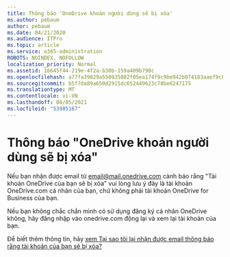 ```yaml
---
title: Thông báo 'OneDrive khoản người dùng sẽ bị xóa'
ms.author: pebaum
author: pebaum
ms.date: 04/21/2020
ms.audience: ITPro
ms.topic: article
ms.service: o365-administration
ROBOTS: NOINDEX, NOFOLLOW
localization_priority: Normal
ms.assetid: 16645f44-219e-4f2a-b30b-159a409b790c
ms.openlocfilehash: a77fa39829a550935882f05ea174f9c9be942b074183aaef9c0e464c94cfb4ba
ms.sourcegitcommit: b5f7da89a650d2915dc652449623c78be6247175
ms.translationtype: MT
ms.contentlocale: vi-VN
ms.lasthandoff: 08/05/2021
ms.locfileid: "53985167"
---
```

# <a name="onedrive-account-will-be-deleted-message"></a>Thông báo "OneDrive khoản người dùng sẽ bị xóa"

Nếu bạn nhận được email từ email@mail.onedrive.com cảnh báo rằng "Tài khoản OneDrive của bạn sẽ bị xóa" vui lòng lưu ý đây là tài khoản OneDrive.com cá nhân của bạn, chứ không phải tài khoản OneDrive for Business của bạn. 
  
Nếu bạn không chắc chắn mình có sử dụng đăng ký cá nhân OneDrive không, hãy đăng nhập vào onedrive.com động lại và xem lại tài khoản của bạn.
  
Để biết thêm thông tin, hãy [xem Tại sao tôi lại nhận được email thông báo rằng tài khoản của bạn sẽ bị xóa?](https://go.microsoft.com/fwlink/?linkid=2036151&amp;clcid=0x409)
  

